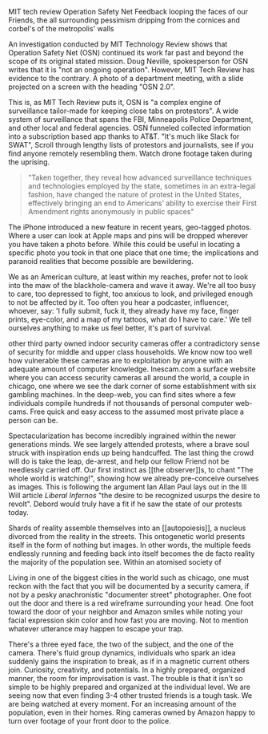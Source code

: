 MIT tech review Operation Safety Net  Feedback looping the faces of our Friends, the all surrounding pessimism dripping from the cornices and corbel's of the metropolis' walls

An investigation conducted by MIT Technology Review shows that Operation Safety Net (OSN) continued its work far past and beyond the scope of its original stated mission. Doug Neville, spokesperson for OSN writes that it is "not an ongoing operation". However, MIT Tech Review has evidence to the contrary. A photo of a department meeting, with a slide projected on a screen with the heading "OSN 2.0". 

This is, as MIT Tech Review puts it, OSN is "a complex engine of surveillance tailor-made for keeping close tabs on protestors". A wide system of surveillance that spans the FBI, Minneapolis Police Department, and other local and federal agencies. OSN funneled collected information into a subscription based app thanks to AT&T. "It's much like Slack for SWAT", Scroll through lengthy lists of protestors and journalists, see if you find anyone remotely resembling them. Watch drone footage taken during the uprising. 

>"Taken together, they reveal how advanced surveillance techniques and technologies employed by the state, sometimes in an extra-legal fashion, have changed the nature of protest in the United States, effectively bringing an end to Americans’ ability to exercise their First Amendment rights anonymously in public spaces"

The iPhone introduced a new feature in recent years, geo-tagged photos. Where a user can look at Apple maps and pins will be dropped wherever you have taken a photo before. While this could be useful in locating a specific photo you took in that one place that one time; the implications and paranoid realities that become possible are bewildering. 

We as an American culture, at least within my reaches, prefer not to look into the maw of the blackhole-camera and wave it away. We're all too busy to care, too depressed to fight, too anxious to look, and privileged enough to not be affected by it.  Too often you hear a podcaster, influencer, whoever, say: 'I fully submit, fuck it, they already have my face, finger prints, eye-color, and a map of my tattoos, what do I have to care.' We tell ourselves anything to make us feel better, it's part of survival. 

other third party owned indoor security cameras offer a contradictory sense of security for middle and upper class households. We know now too well how vulnerable these cameras are to exploitation by anyone with an adequate amount of computer knowledge. Inescam.com a surface website where you can access security cameras all around the world, a couple in chicago, one where we see the dark corner of some establishment with six gambling machines. In the deep-web, you can find sites where a few individuals compile hundreds if not thousands of personal computer web-cams. Free quick and easy access to the assumed most private place a person can be. 

Spectacularization has become incredibly ingrained within the newer generations minds. We see largely attended protests, where a brave soul struck with inspiration ends up being handcuffed. The last thing the crowd will do is take the leap, de-arrest, and help our fellow Friend not be needlessly carried off. Our first instinct as [[the observer]]s, to chant "The whole world is watching!", showing how we already pre-conceive ourselves as images. This is following the argument Ian Allan Paul lays out in the Ill Will article *Liberal Infernos* "the desire to be recognized usurps the desire to revolt". Debord would truly have a fit if he saw the state of our protests today.

Shards of reality assemble themselves into an [[autopoiesis]], a nucleus divorced from the reality in the streets. This ontogenetic world presents itself in the form of nothing but images. In other words, the multiple feeds endlessly running and feeding back into itself becomes the de facto reality the majority of the population see. Within an atomised society of 

Living in one of the biggest cities in the world such as chicago, one must reckon with the fact that you will be documented by a security camera, if not by a pesky anachronistic "documenter street" photographer. One foot out the door and there is a red wireframe surrounding your head. One foot toward the door of your neighbor and Amazon smiles while noting your facial expression skin color and how fast you are moving. Not to mention whatever utterance may happen to escape your trap. 

There's a three eyed face, the two of the subject, and the one of the camera. There's fluid group dynamics, individuals who spark an idea suddenly gains the inspiration to break, as if in a magnetic current others join. Curiosity, creativity, and potentials. In a highly prepared, organized manner, the room for improvisation is vast. The trouble is that it isn't so simple to be highly prepared and organized at the individual level. We are seeing now that even finding 3-4 other trusted friends is a tough task. We are being watched at every moment. For an increasing amount of the population, even in their homes. Ring cameras owned by Amazon happy to turn over footage of your front door to the police. 